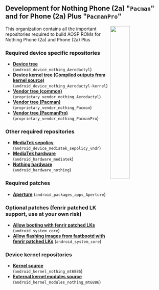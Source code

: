 ## Development for Nothing Phone (2a) "`Pacman`" and for Phone (2a) Plus "`PacmanPro`"

<div>
  <img align="right" width="35%" src="https://www.bouyguestelecom.fr/media/catalog/product/n/o/nothing-phone-2a-plus-argent-dos.png">
</div>

This organization contains all the important repositories required to build AOSP ROMs for Nothing Phone (2a) and Phone (2a) Plus

### Required device specific repositories
* [**Device tree**](https://github.com/Nothing-2A/android_device_nothing_Aerodactyl) (`android_device_nothing_Aerodactyl`)
* [**Device kernel tree (Compiled outputs from kernel source)**](https://github.com/Nothing-2A/android_device_nothing_Aerodactyl-kernel) (`android_device_nothing_Aerodactyl-kernel`)
* [**Vendor tree (common)**](https://github.com/Nothing-2A/proprietary_vendor_nothing_Aerodactyl) (`proprietary_vendor_nothing_Aerodactyl`)
* [**Vendor tree (Pacman)**](https://github.com/Nothing-2A/proprietary_vendor_nothing_Pacman) (`proprietary_vendor_nothing_Pacman`)
* [**Vendor tree (PacmanPro)**](https://github.com/Nothing-2A/proprietary_vendor_nothing_PacmanPro) (`proprietary_vendor_nothing_PacmanPro`)

### Other required repositories
* [**MediaTek sepolicy**](https://github.com/Nothing-2A/android_device_mediatek_sepolicy_vndr) (`android_device_mediatek_sepolicy_vndr`)
* [**MediaTek hardware**](https://github.com/Nothing-2A/android_hardware_mediatek) (`android_hardware_mediatek`)
* [**Nothing hardware**](https://github.com/Nothing-2A/android_hardware_nothing) (`android_hardware_nothing`)

### Required patches
* [**Aperture**](https://github.com/Nothing-2A/android_packages_apps_Aperture/commit/36c9507ecf2a1a798d2e7931d9019bacc3cc6052) (`android_packages_apps_Aperture`)

### Optional patches (fenrir patched LK support, use at your own risk)
* [**Allow booting with fenrir patched LKs**](https://github.com/Nothing-2A/android_system_core/commit/8ff6e7a68523c3b870d8dcd5713c71ea15b43dd2) (`android_system_core`)
* [**Allow flashing images from fastbootd with fenrir patched LKs**](https://github.com/Nothing-2A/android_system_core/commit/0d5990a96c5e6a404887f5575c5d00bcbbaaef74) (`android_system_core`)

### Device kernel repositories
* [**Kernel source**](https://github.com/Nothing-2A/android_kernel_nothing_mt6886) (`android_kernel_nothing_mt6886`)
* [**External kernel modules source**](https://github.com/Nothing-2A/android_kernel_modules_nothing_mt6886) (`android_kernel_modules_nothing_mt6886`)
